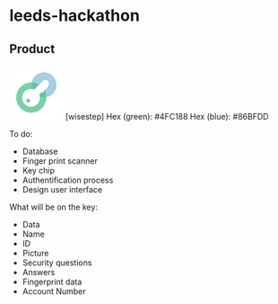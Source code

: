 # leeds-hackathon

## Product
![Our logo](logo96.png)
[wisestep]
Hex (green): #4FC188
Hex (blue): #86BFDD

To do:
- Database
- Finger print scanner
- Key chip
- Authentification process
- Design user interface
  
What will be on the key: 
- Data
- Name 
- ID
- Picture 
- Security questions
- Answers
- Fingerprint data
- Account Number
